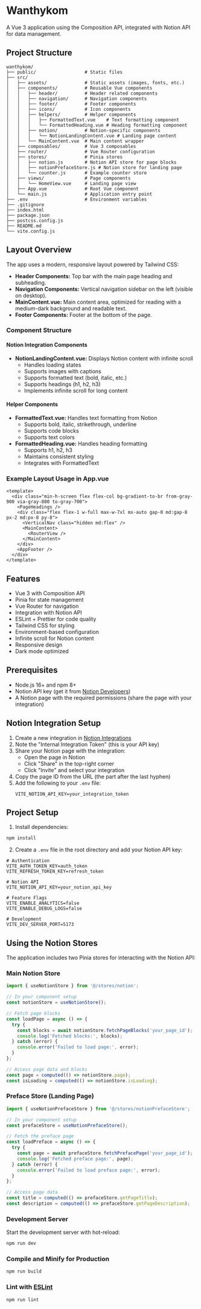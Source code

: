 # Wanthykom

A Vue 3 application using the Composition API, integrated with Notion API for data management.

## Project Structure

```
wanthykom/
├── public/                  # Static files
├── src/
│   ├── assets/              # Static assets (images, fonts, etc.)
│   ├── components/          # Reusable Vue components
│   │   ├── header/          # Header related components
│   │   ├── navigation/      # Navigation components
│   │   ├── footer/          # Footer components
│   │   ├── icons/           # Icon components
│   │   ├── helpers/         # Helper components
│   │   │   ├── FormattedText.vue    # Text formatting component
│   │   │   └── FormattedHeading.vue # Heading formatting component
│   │   ├── notion/          # Notion-specific components
│   │   │   └── NotionLandingContent.vue # Landing page content
│   │   └── MainContent.vue  # Main content wrapper
│   ├── composables/         # Vue 3 composables
│   ├── router/              # Vue Router configuration
│   ├── stores/              # Pinia stores
│   │   ├── notion.js        # Notion API store for page blocks
│   │   ├── notionPrefaceStore.js # Notion store for landing page
│   │   └── counter.js       # Example counter store
│   ├── views/               # Page components
│   │   └── HomeView.vue     # Landing page view
│   ├── App.vue              # Root Vue component
│   └── main.js              # Application entry point
├── .env                     # Environment variables
├── .gitignore
├── index.html
├── package.json
├── postcss.config.js
├── README.md
└── vite.config.js
```

## Layout Overview

The app uses a modern, responsive layout powered by Tailwind CSS:

- **Header Components:** Top bar with the main page heading and subheading.
- **Navigation Components:** Vertical navigation sidebar on the left (visible on desktop).
- **MainContent.vue:** Main content area, optimized for reading with a medium-dark background and readable text.
- **Footer Components:** Footer at the bottom of the page.

### Component Structure

#### Notion Integration Components
- **NotionLandingContent.vue:** Displays Notion content with infinite scroll
  - Handles loading states
  - Supports images with captions
  - Supports formatted text (bold, italic, etc.)
  - Supports headings (h1, h2, h3)
  - Implements infinite scroll for long content

#### Helper Components
- **FormattedText.vue:** Handles text formatting from Notion
  - Supports bold, italic, strikethrough, underline
  - Supports code blocks
  - Supports text colors
- **FormattedHeading.vue:** Handles heading formatting
  - Supports h1, h2, h3
  - Maintains consistent styling
  - Integrates with FormattedText

### Example Layout Usage in App.vue

```vue
<template>
  <div class="min-h-screen flex flex-col bg-gradient-to-br from-gray-900 via-gray-800 to-gray-700">
    <PageHeadings />
    <div class="flex flex-1 w-full max-w-7xl mx-auto gap-0 md:gap-8 px-2 md:px-8 py-8">
      <VerticalNav class="hidden md:flex" />
      <MainContent>
        <RouterView />
      </MainContent>
    </div>
    <AppFooter />
  </div>
</template>
```

## Features

- Vue 3 with Composition API
- Pinia for state management
- Vue Router for navigation
- Integration with Notion API
- ESLint + Prettier for code quality
- Tailwind CSS for styling
- Environment-based configuration
- Infinite scroll for Notion content
- Responsive design
- Dark mode optimized

## Prerequisites

- Node.js 16+ and npm 8+
- Notion API key (get it from [Notion Developers](https://developers.notion.com/))
- A Notion page with the required permissions (share the page with your integration)

## Notion Integration Setup

1. Create a new integration in [Notion Integrations](https://www.notion.so/my-integrations)
2. Note the "Internal Integration Token" (this is your API key)
3. Share your Notion page with the integration:
   - Open the page in Notion
   - Click "Share" in the top-right corner
   - Click "Invite" and select your integration
4. Copy the page ID from the URL (the part after the last hyphen)
5. Add the following to your `.env` file:
   ```
   VITE_NOTION_API_KEY=your_integration_token
   ```

## Project Setup

1. Install dependencies:

```sh
npm install
```

2. Create a `.env` file in the root directory and add your Notion API key:

```env
# Authentication
VITE_AUTH_TOKEN_KEY=auth_token
VITE_REFRESH_TOKEN_KEY=refresh_token

# Notion API
VITE_NOTION_API_KEY=your_notion_api_key

# Feature Flags
VITE_ENABLE_ANALYTICS=false
VITE_ENABLE_DEBUG_LOGS=false

# Development
VITE_DEV_SERVER_PORT=5173
```

## Using the Notion Stores

The application includes two Pinia stores for interacting with the Notion API:

### Main Notion Store
```javascript
import { useNotionStore } from '@/stores/notion';

// In your component setup
const notionStore = useNotionStore();

// Fetch page blocks
const loadPage = async () => {
  try {
    const blocks = await notionStore.fetchPageBlocks('your_page_id');
    console.log('Fetched blocks:', blocks);
  } catch (error) {
    console.error('Failed to load page:', error);
  }
};

// Access page data and blocks
const page = computed(() => notionStore.page);
const isLoading = computed(() => notionStore.isLoading);
```

### Preface Store (Landing Page)
```javascript
import { useNotionPrefaceStore } from '@/stores/notionPrefaceStore';

// In your component setup
const prefaceStore = useNotionPrefaceStore();

// Fetch the preface page
const loadPreface = async () => {
  try {
    const page = await prefaceStore.fetchPrefacePage('your_page_id');
    console.log('Fetched preface page:', page);
  } catch (error) {
    console.error('Failed to load preface page:', error);
  }
};

// Access page data
const title = computed(() => prefaceStore.getPageTitle);
const description = computed(() => prefaceStore.getPageDescription);
```

### Development Server

Start the development server with hot-reload:

```sh
npm run dev
```

### Compile and Minify for Production

```sh
npm run build
```

### Lint with [ESLint](https://eslint.org/)

```sh
npm run lint
```
